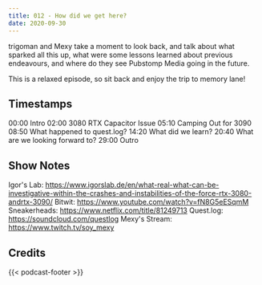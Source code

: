 ```yaml
---
title: 012 - How did we get here?
date: 2020-09-30
---
```


trigoman and Mexy take a moment to look back, and talk about what sparked all this up, what were some lessons learned about previous endeavours, and where do they see Pubstomp Media going in the future.

This is a relaxed episode, so sit back and enjoy the trip to memory lane!

## Timestamps
00:00 Intro
02:00 3080 RTX Capacitor Issue
05:10 Camping Out for 3090
08:50 What happened to quest.log?
14:20 What did we learn?
20:40 What are we looking forward to?
29:00 Outro

## Show Notes
Igor's Lab: https://www.igorslab.de/en/what-real-what-can-be-investigative-within-the-crashes-and-instabilities-of-the-force-rtx-3080-andrtx-3090/
Bitwit: https://www.youtube.com/watch?v=fN8G5eESqmM
Sneakerheads: https://www.netflix.com/title/81249713
Quest.log: https://soundcloud.com/questlog
Mexy's Stream: https://www.twitch.tv/soy_mexy

## Credits
{{< podcast-footer >}}

